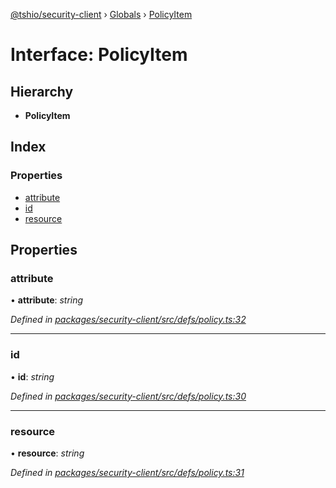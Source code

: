 [@tshio/security-client](../README.md) › [Globals](../globals.md) › [PolicyItem](policyitem.md)

# Interface: PolicyItem

## Hierarchy

* **PolicyItem**

## Index

### Properties

* [attribute](policyitem.md#markdown-header-attribute)
* [id](policyitem.md#markdown-header-id)
* [resource](policyitem.md#markdown-header-resource)

## Properties

###  attribute

• **attribute**: *string*

*Defined in [packages/security-client/src/defs/policy.ts:32](https://github.com/TheSoftwareHouse/rad-modules-tools/blob/afe5496/packages/security-client/src/defs/policy.ts#L32)*

___

###  id

• **id**: *string*

*Defined in [packages/security-client/src/defs/policy.ts:30](https://github.com/TheSoftwareHouse/rad-modules-tools/blob/afe5496/packages/security-client/src/defs/policy.ts#L30)*

___

###  resource

• **resource**: *string*

*Defined in [packages/security-client/src/defs/policy.ts:31](https://github.com/TheSoftwareHouse/rad-modules-tools/blob/afe5496/packages/security-client/src/defs/policy.ts#L31)*

